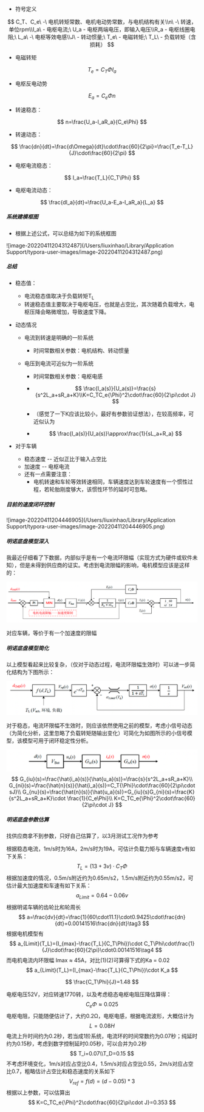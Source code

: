 

- 符号定义

$$
C_T、C_e\ -\ 电机转矩常数、电机电动势常数，与电机结构有关\\n\ -\ 转速，单位rpm\\I_a\ - 电枢电流;\ U_a - 电枢两端电压，即输入电压\\R_a - 电枢线圈电阻;\ L_a\ -\ 电枢等效电感\\J\ - 转动惯量;\ T_e\ - 电磁转矩;\ T_L\ - 负载转矩（含损耗）
$$

- 电磁转矩

$$
T_e=C_T{\Phi}I_a
$$

- 电枢反电动势

$$
E_a=C_e\Phi n
$$

- 转速稳态：

$$
n=\frac{U_a-I_aR_a}{C_e\Phi}
$$

- 转速动态：

$$
\frac{dn}{dt}=\frac{d\Omega}{dt}\cdot\frac{60}{2\pi}=\frac{T_e-T_L}{J}\cdot\frac{60}{2\pi}
$$

- 电枢电流稳态：

$$
I_a=\frac{T_L}{C_T\Phi}
$$

- 电枢电流动态：

$$
\frac{dI_a}{dt}=\frac{U_a-E_a-I_aR_a}{L_a}
$$

##### 系统建模框图

- 根据上述公式，可以总结为如下的系统框图

![image-20220411204312487](/Users/liuxinhao/Library/Application Support/typora-user-images/image-20220411204312487.png)

##### 总结

- 稳态值：

  - 电流稳态值取决于负载转矩T<sub>L</sub>
  - 转速稳态值主要取决于电枢电压，也就是占空比，其次随着负载增大，电枢压降会略微增加，导致速度下降。

- 动态情况

  - 电流到转速是明确的一阶系统

    - 时间常数相关参数：电机结构、转动惯量

  - 电压到电流可近似为一阶系统

    - 时间常数相关参数：电枢电感

    - $$
      \frac{I_a(s)}{U_a(s)}=\frac{s}{s^2L_a+sR_a+K}\\K=C_TC_e{\Phi}^2\cdot\frac{60}{2\pi\cdot J}
      $$

    - （感觉了一下K应该比较小，最好有参数验证想法），在较高频率，可近似认为

    - $$
      \frac{I_a(s)}{U_a(s)}\approx\frac{1}{sL_a+R_a}
      $$

- 对于车辆

  - 稳态速度 -- 近似正比于输入占空比
  - 加速度 -- 电枢电流
  - 还有一点需要注意：
    - 电机转速和车轮等效转速相同，车辆速度达到车轮速度有一个惯性过程，若轮胎刚度够大，该惯性环节的延时可忽略。

##### 目前的速度闭环控制

![image-20220411204446905](/Users/liuxinhao/Library/Application Support/typora-user-images/image-20220411204446905.png)

##### 明诺底盘模型深入

我最近仔细看了下数据，内部似乎是有一个电流环限幅（实现方式为硬件或软件未知），但是未得到供应商的证实。考虑到电流限幅的影响，电机模型应该是这样的：

![image-20220419145654168](Motor_Control.assets/image-20220419145654168.png)

对应车辆，等价于有一个加速度的限幅

##### 明诺底盘模型简化

以上模型看起来比较复杂，（仅对于动态过程，电流环限幅生效时）可以进一步简化结构为下图所示：

![image-20220419223740998](Motor_Control.assets/image-20220419223740998.png)

对于稳态，电流环限幅不生效时，则应该依然使用之前的模型，考虑小信号动态（为简化分析，这里忽略了负载转矩随输出变化）可简化为如图所示的小信号模型，该模型可用于闭环稳定性分析。

![image-20220420163704485](Motor_Control.assets/image-20220420163704485.png)
$$
G_{iu}(s)=\frac{\hat{i_a}(s)}{\hat{u_a}(s)}=\frac{s}{s^2L_a+sR_a+K}\\
G_{ni}(s)=\frac{\hat{n}(s)}{\hat{i_a}(s)}=C_T{\Phi}\cdot\frac{60}{2\pi\cdot sJ}\\
G_{nu}(s)=\frac{\hat{n}(s)}{\hat{u_a}(s)}=G_{iu}(s)G_{ni}(s)=\frac{K}{s^2L_a+sR_a+K}\cdot \frac{1}{C_e\Phi}\\
K=C_TC_e{\Phi}^2\cdot\frac{60}{2\pi\cdot J}
$$

##### 明诺底盘参数估算

找供应商拿不到参数，只好自己估算了，以3月测试工况作为参考

根据稳态电流，1m/s时为16A，2m/s时为19A，可估计负载力矩与车辆速度*v*有如下关系：
$$
T_L=(13+3v)\cdot C_T\Phi\tag{1}
$$
根据加速度的情况，0.5m/s附近约为0.65m/s2，1.5m/s附近约为0.55m/s2，可估计最大加速度和车速有如下关系：
$$
a_{Limit}=0.64-0.06v\tag{2}
$$
根据明诺车辆的齿轮比和轮周长
$$
a=\frac{dv}{dt}=\frac{1}{60\cdot11.1}\cdot0.9425\cdot\frac{dn}{dt}=0.00141516\frac{dn}{dt}\tag3
$$
根据电机模型有
$$
a_{Limit}(T_L)=(I_{max}-\frac{T_L}{C_T\Phi})\cdot C_T\Phi\cdot\frac{1}{J}\cdot\frac{60}{2\pi}\cdot0.00141516\tag4
$$
而电机电流内环限幅 Imax ≈ 45A，对比(1)(2)可算得下式的Ka = 0.02
$$
a_{Limit}(T_L)=(I_{max}-\frac{T_L}{C_T\Phi})\cdot K_a
$$

$$
\frac{C_T\Phi}{J}=1.48
$$

电枢电压52V，对应转速1770转，以及考虑稳态电枢电阻压降估算得：
$$
C_e\Phi\approx0.025
$$
电枢电阻，只能随便估计了，大约0.2Ω，电枢电感，根据电流波形，大概估计为
$$
L=0.08 H
$$
电流上升时间约为0.2秒，若当成1阶系统，电流环的时间常数约为0.07秒；纯延时约为0.15秒，考虑到数字控制延时0.05秒，可以合并为0.2秒
$$
T_i=0.07\\T_D=0.15
$$
不考虑环境变化，1m/s对应占空比0.4，1.5m/s对应占空比0.55，2m/s对应占空比0.7，粗略估计占空比和稳态速度的关系如下
$$
V_{ref}=f(d)=(d-0.05)*3
$$
根据以上参数，可以估算出
$$
K=C_TC_e{\Phi}^2\cdot\frac{60}{2\pi\cdot J}=0.353
$$